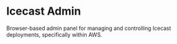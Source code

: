 # Icecast Admin
Browser-based admin panel for managing and controlling Icecast deployments, specifically within AWS.
